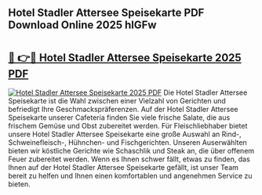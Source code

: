 ## Hotel Stadler Attersee Speisekarte PDF Download Online 2025 hlGFw

# <h2><a href="http://gc9cc4.nevu.top/?p=Hotel+Stadler+Attersee+Speisekarte">🔗 👉🔴 Hotel Stadler Attersee Speisekarte 2025 PDF</a></h2>

[![Hotel Stadler Attersee Speisekarte 2025 PDF](https://i.imgur.com/dBaPXMq.png)](http://gc9cc4.nevu.top/?p=Hotel+Stadler+Attersee+Speisekarte)
Die Hotel Stadler Attersee Speisekarte ist die Wahl zwischen einer Vielzahl von Gerichten und befriedigt Ihre Geschmackspräferenzen. Auf der Hotel Stadler Attersee Speisekarte unserer Cafeteria finden Sie viele frische Salate, die aus frischem Gemüse und Obst zubereitet werden. Für Fleischliebhaber bietet unsere Hotel Stadler Attersee Speisekarte eine große Auswahl an Rind-, Schweinefleisch-, Hühnchen- und Fischgerichten. Unseren Auserwählten bieten wir köstliche Gerichte wie Schaschlik und Steak an, die über offenem Feuer zubereitet werden. Wenn es Ihnen schwer fällt, etwas zu finden, das Ihnen auf der Hotel Stadler Attersee Speisekarte gefällt, ist unser Team bereit zu helfen und Ihnen einen komfortablen und angenehmen Service zu bieten.
